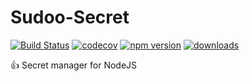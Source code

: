 # Sudoo-Secret

[![Build Status](https://travis-ci.com/SudoDotDog/Sudoo-Secret.svg?branch=master)](https://travis-ci.com/SudoDotDog/Sudoo-Secret)
[![codecov](https://codecov.io/gh/SudoDotDog/Sudoo-Secret/branch/master/graph/badge.svg)](https://codecov.io/gh/SudoDotDog/Sudoo-Secret)
[![npm version](https://badge.fury.io/js/%40sudoo%2Fsecret.svg)](https://badge.fury.io/js/%40sudoo%2Fsecret)
[![downloads](https://img.shields.io/npm/dm/@sudoo/secret.svg)](https://www.npmjs.com/package/@sudoo/secret)

:thumbsup: Secret manager for NodeJS
